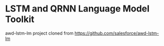 # LSTM and QRNN Language Model Toolkit
awd-lstm-lm project cloned from https://github.com/salesforce/awd-lstm-lm

